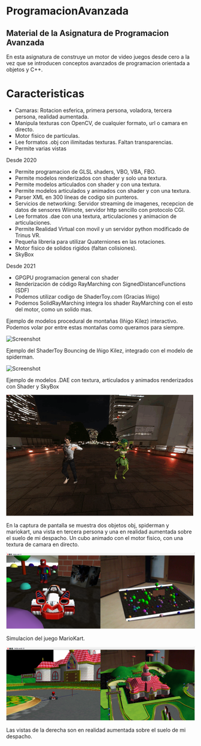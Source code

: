 # ProgramacionAvanzada
## Material de la Asignatura de Programacion Avanzada
En esta asignatura de construye un motor de video juegos desde cero a la vez que se introducen conceptos avanzados de programacion orientada a objetos y C++.

# Caracteristicas
* Camaras: Rotacion esferica, primera persona, voladora, tercera persona, realidad aumentada.
* Manipula texturas con OpenCV, de cualquier formato, url o camara en directo.
* Motor fisico de particulas.
* Lee formatos .obj con ilimitadas texturas. Faltan transparencias.
* Permite varias vistas

Desde 2020

* Permite programacion de GLSL shaders, VBO, VBA, FBO.
* Permite modelos renderizados con shader y solo una textura.
* Permite modelos articulados con shader y con una textura.
* Permite modelos articulados y animados con shader y con una textura.
* Parser XML en 300 líneas de codigo sin punteros.
* Servicios de networking: Servidor streaming de imagenes, recepcion de datos de sensores Wiimote, servidor http sencillo con protocolo CGI.
* Lee formatos .dae con una textura, articulaciones y animacion de articulaciones.
* Permite Realidad Virtual con movil y un servidor python modificado de Trinus VR. 
* Pequeña libreria para utilizar Quaterniones en las rotaciones.
* Motor fisico de solidos rigidos (faltan colisiones).
* SkyBox

Desde 2021
* GPGPU programacion general con shader
* Renderización de código RayMarching con SignedDistanceFunctions (SDF)
* Podemos utilizar codigo de ShaderToy.com (Gracias Iñigo)
* Podemos SolidRayMarching integra los shader RayMarching con el esto del motor, como un solido mas.

Ejemplo de modelos procedural de montañas (Iñigo Kilez) interactivo. 
Podemos volar por entre estas montañas como queramos para siempre.

![Screenshot](mountain_fly.gif)

Ejemplo del ShaderToy Bouncing de Iñigo Kilez, integrado con el modelo de spiderman.

![Screenshot](bouncing.gif)

Ejemplo de modelos .DAE con textura, articulados y animados renderizados con Shader y SkyBox

![Screenshot](zombie_chiken.gif)

En la captura de pantalla se muestra dos objetos obj, spiderman y mariokart, una vista en tercera persona y una en realidad aumentada sobre el suelo de mi despacho. Un cubo animado con el motor fisico, con una textura de camara en directo.

![Screenshot](Screenshot_from_2018-12-10_18-58-44.png)

Simulacion del juego MarioKart. 

![Screenshot](MarioCarPA.png)

Las vistas de la derecha son en realidad aumentada sobre el suelo de mi despacho.

